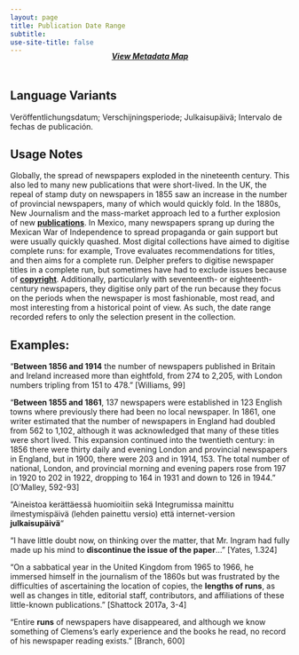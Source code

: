 ```yaml
---
layout: page
title: Publication Date Range
subtitle:  
use-site-title: false
---
```


<h4 style="text-align:center;font-style:italic;margin-top:-20px;margin-bottom:50px;"><a href="../../maps/publication-date-range">View Metadata Map</a></h4>

## Language Variants

Veröffentlichungsdatum; Verschijningsperiode; Julkaisupäivä; Intervalo
de fechas de publicación.

## Usage Notes

Globally, the spread of newspapers exploded in the nineteenth century.
This also led to many new publications that were short-lived. In the UK,
the repeal of stamp duty on newspapers in 1855 saw an increase in the
number of provincial newspapers, many of which would quickly fold.
In the 1880s, New Journalism and the mass-market approach led to a
further explosion of new [**publications**](../newspaper-title). In Mexico, many newspapers
sprang up during the Mexican War of Independence to spread propaganda or
gain support but were usually quickly quashed. Most digital collections
have aimed to digitise complete runs: for example, Trove evaluates
recommendations for titles, and then aims for a complete run.
Delpher prefers to digitise newspaper titles in a complete run, but
sometimes have had to exclude issues because of [**copyright**](../publication-date-range).
Additionally, particularly with seventeenth- or eighteenth-century
newspapers, they digitise only part of the run because they focus on the
periods when the newspaper is most fashionable, most read, and most
interesting from a historical point of view. As such, the date range
recorded refers to only the selection present in the collection.

## Examples:

“**Between 1856 and 1914** the number of newspapers published in
    Britain and Ireland increased more than eightfold, from 274 to
    2,205, with London numbers tripling from 151 to 478.” \[Williams,
    99\]

“**Between 1855 and 1861**, 137 newspapers were established in 123
    English towns where previously there had been no local newspaper. In
    1861, one writer estimated that the number of newspapers in England
    had doubled from 562 to 1,102, although it was acknowledged that
    many of these titles were short lived. This expansion continued into
    the twentieth century: in 1856 there were thirty daily and evening
    London and provincial newspapers in England, but in 1900, there were
    203 and in 1914, 153. The total number of national, London, and
    provincial morning and evening papers rose from 197 in 1920 to 202
    in 1922, dropping to 164 in 1931 and down to 126 in 1944.”
    \[O’Malley, 592-93\]

“Aineistoa kerättäessä huomioitiin sekä Integrumissa mainittu
    ilmestymispäivä (lehden painettu versio) että internet-version
    **julkaisupäivä**“

“I have little doubt now, on thinking over the matter, that Mr.
    Ingram had fully made up his mind to **discontinue the issue of the
    paper**…” \[Yates, 1.324\]

“On a sabbatical year in the United Kingdom from 1965 to 1966, he
    immersed himself in the journalism of the 1860s but was frustrated
    by the difficulties of ascertaining the location of copies, the
    **lengths of runs**, as well as changes in title, editorial staff,
    contributors, and affiliations of these little-known publications.”
    \[Shattock 2017a, 3-4\]

“Entire **runs** of newspapers have disappeared, and although we
    know something of Clemens’s early experience and the books he read,
    no record of his newspaper reading exists.” \[Branch, 600\]